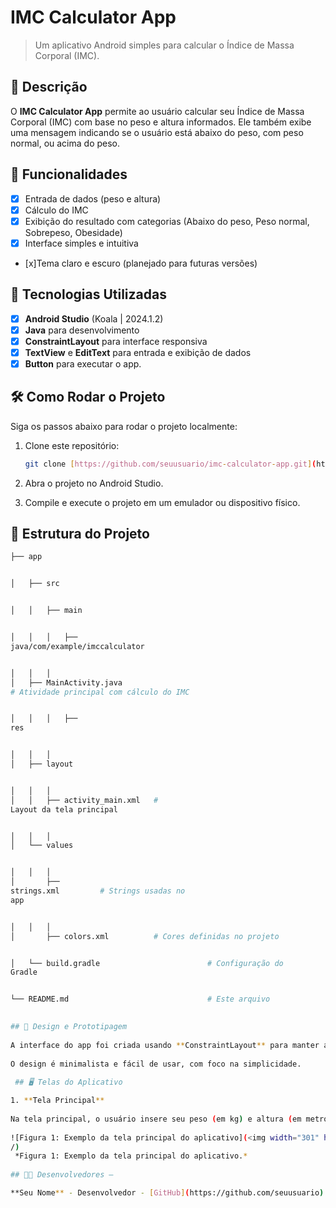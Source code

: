 # **IMC Calculator App**

> Um aplicativo Android simples para calcular o Índice de Massa
Corporal (IMC).

## 📱 Descrição

O **IMC Calculator App** permite ao usuário calcular seu Índice de Massa Corporal (IMC) com base no peso e altura informados. Ele também exibe uma mensagem indicando se o usuário está abaixo do peso, com peso normal, ou acima do peso.

## 🔧 Funcionalidades

- [x] Entrada de dados (peso e altura)
- [x] Cálculo do IMC
- [x] Exibição do resultado com categorias (Abaixo do peso, Peso normal, Sobrepeso, Obesidade)
- [x] Interface simples e intuitiva
- [x]Tema claro e escuro (planejado para futuras versões)

## 🚀 Tecnologias Utilizadas

- [x] **Android Studio** (Koala | 2024.1.2)
- [x] **Java** para desenvolvimento
- [x] **ConstraintLayout** para interface responsiva
- [x] **TextView** e **EditText** para entrada e exibição de dados
- [x] **Button**   para executar o app.

## 🛠️ Como Rodar o Projeto

Siga os passos abaixo para rodar o projeto localmente:

1. Clone este repositório:

    ```bash
    git clone [https://github.com/seuusuario/imc-calculator-app.git](https://github.com/arthurZ-33/app-para-calculo-de-gasolina.git)

    ```

2. Abra o projeto no Android Studio.
3. Compile e execute o projeto em um emulador ou dispositivo físico.

## 📂 Estrutura do Projeto

```bash
├── app


│   ├── src


│   │   ├── main


│   │   │   ├──
java/com/example/imccalculator


│   │   │  
│   ├── MainActivity.java      
# Atividade principal com cálculo do IMC


│   │   │   ├──
res


│   │   │  
│   ├── layout


│   │   │  
│   │   ├── activity_main.xml   #
Layout da tela principal


│   │   │  
│   └── values


│   │   │  
│       ├──
strings.xml         # Strings usadas no
app


│   │   │  
│       ├── colors.xml          # Cores definidas no projeto


│   └── build.gradle                        # Configuração do
Gradle


└── README.md                               # Este arquivo

 
## 🎨 Design e Prototipagem
 
A interface do app foi criada usando **ConstraintLayout** para manter a responsividade em diferentes tamanhos de tela.
 
O design é minimalista e fácil de usar, com foco na simplicidade.
 
 ## 🖥️ Telas do Aplicativo

1. **Tela Principal**
 
Na tela principal, o usuário insere seu peso (em kg) e altura (em metros), e o app calcula e exibe o IMC.
 
![Figura 1: Exemplo da tela principal do aplicativo](<img width="301" height="560" alt="Captura de tela 2025-10-17 003250" src="https://github.com/user-attachments/assets/50a7f75a-46f3-4ce6-8819-39b03b582f5f" />
/)
 *Figura 1: Exemplo da tela principal do aplicativo.*
 
## 👨‍💻 Desenvolvedores –

**Seu Nome** - Desenvolvedor - [GitHub](https://github.com/seuusuario)
